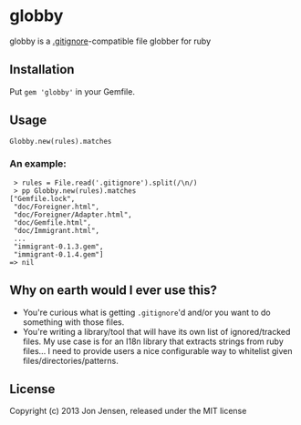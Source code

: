 # globby

globby is a [.gitignore](http://www.kernel.org/pub/software/scm/git/docs/gitignore.html)-compatible file globber for ruby

## Installation

Put `gem 'globby'` in your Gemfile.

## Usage

    Globby.new(rules).matches

### An example:

     > rules = File.read('.gitignore').split(/\n/)
     > pp Globby.new(rules).matches
    ["Gemfile.lock",
     "doc/Foreigner.html",
     "doc/Foreigner/Adapter.html",
     "doc/Gemfile.html",
     "doc/Immigrant.html",
     ...
     "immigrant-0.1.3.gem",
     "immigrant-0.1.4.gem"]
    => nil

## Why on earth would I ever use this?

* You're curious what is getting `.gitignore`'d and/or you want to do something
  with those files.
* You're writing a library/tool that will have its own list of ignored/tracked
  files. My use case is for an I18n library that extracts strings from ruby
  files... I need to provide users a nice configurable way to whitelist given
  files/directories/patterns.

## License

Copyright (c) 2013 Jon Jensen, released under the MIT license
